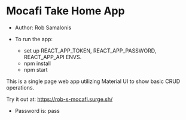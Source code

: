 # Mocafi Take Home App

- Author: Rob Samalonis

- To run the app:
  - set up REACT_APP_TOKEN, REACT_APP_PASSWORD, REACT_APP_API ENVS.
  - npm install
  - npm start

This is a single page web app utilizing Material UI to show basic CRUD operations.

Try it out at: https://rob-s-mocafi.surge.sh/

- Password is: pass
